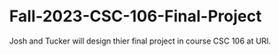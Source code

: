 # Fall-2023-CSC-106-Final-Project
Josh and Tucker will design thier final project in course CSC 106 at URI. 
